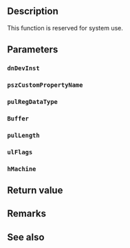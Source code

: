 ## Description

This function is reserved for system use.

## Parameters

### `dnDevInst`

### `pszCustomPropertyName`

### `pulRegDataType`

### `Buffer`

### `pulLength`

### `ulFlags`

### `hMachine`

## Return value

## Remarks

## See also